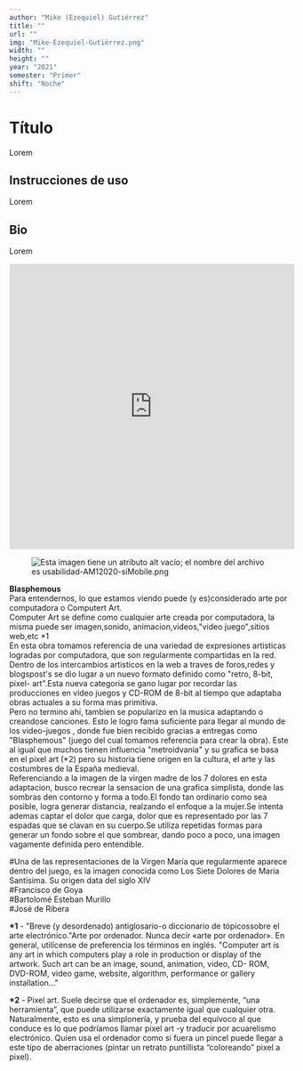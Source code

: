 ```yaml
---
author: "Mike (Ezequiel) Gutiérrez"
title: ""
url: ""
img: "Mike-Ezequiel-Gutiérrez.png"
width: ""
height: ""
year: "2021"
semester: "Primer"
shift: "Noche"
---
```


<p></p>

# Título

Lorem 

## Instrucciones de uso 

Lorem

## Bio

Lorem

<!-- wp:html -->
<p align="center"><iframe width="512" height="512" frameborder="0" scrolling="no" style="width:512px; margin:0 auto!important;border: 1px solid #F2F2F3; z-index: 100;" src="https://editor.p5js.org/Greenbreack/embed/kTsYfWlTi"></iframe></p>
<!-- /wp:html -->

<!-- wp:image {"align":"center"} -->
<div class="wp-block-image"><figure class="aligncenter"><img src="https://am1-lacabanne.atamvirtual.com.ar/wp-content/uploads/2020/12/usabilidad-AM12020-siMobile.png" alt="Esta imagen tiene un atributo alt vacío; el nombre del archivo es usabilidad-AM12020-siMobile.png"/></figure></div>
<!-- /wp:image -->

<p><strong>Blasphemous</strong><br>Para entendernos, lo que estamos viendo puede (y es)considerado arte por computadora o Computert Art.<br>Computer Art se define como cualquier arte creada por computadora, la misma puede ser imagen,sonido, animacion,videos,"video juego",sitios web,etc *1<br>En esta obra tomamos referencia de una variedad de expresiones artisticas logradas por computadora, que son regularmente compartidas en la red.<br>Dentro de los intercambios artisticos en la web a traves de foros,redes y blogspost's se dio lugar a un nuevo formato definido como "retro, 8-bit, pixel- art".Esta nueva categoria se gano lugar por recordar las producciones en video juegos y CD-ROM de 8-bit al tiempo que adaptaba obras actuales a su forma mas primitiva.<br>Pero no termino ahi, tambien se popularizo en la musica adaptando o creandose canciones. Esto le logro fama suficiente para llegar al mundo de los video-juegos , donde fue bien recibido gracias a entregas como "Blasphemous" (juego del cual tomamos referencia para crear la obra). Este al igual que muchos tienen influencia "metroidvania" y su grafica se basa en el pixel art (*2) pero su historia tiene origen en la cultura, el arte y las costumbres de la España medieval.<br>Referenciando a la imagen de la virgen madre de los 7 dolores en esta adaptacion, busco recrear la sensacion de una grafica simplista, donde las sombras den contorno y forma a todo.El fondo tan ordinario como sea posible, logra generar distancia, realzando el enfoque a la mujer.Se intenta ademas captar el dolor que carga, dolor que es representado por las 7 espadas que se clavan en su cuerpo.Se utiliza repetidas formas para generar un fondo sobre el que sombrear, dando poco a poco, una imagen vagamente definida pero entendible.</p>
<p>#Una de las representaciones de la Virgen María que regularmente aparece dentro del juego, es la imagen conocida como Los Siete Dolores de María Santísima. Su origen data del siglo XIV<br>#Francisco de Goya<br>#Bartolomé Esteban Murillo<br>#José de Ribera</p>
<p><strong>*1</strong> - "Breve (y desordenado) antiglosario-o diccionario de tópicossobre el arte electrónico."Arte por ordenador. Nunca decir «arte por ordenador». En general, utilícense de preferencia los términos en inglés. "Computer art is any art in which computers play a role in production or display of the artwork. Such art can be an image, sound, animation, video, CD- ROM, DVD-ROM, video game, website, algorithm, performance or gallery installation..."</p>
<p><strong>*2</strong> - Pixel art. Suele decirse que el ordenador es, simplemente, “una herramienta”, que puede utilizarse exactamente igual que cualquier otra. Naturalmente, esto es una simplonería, y prueba del equívoco al que conduce es lo que podríamos llamar pixel art -y traducir por acuarelismo electrónico. Quien usa el ordenador como si fuera un pincel puede llegar a este tipo de aberraciones (pintar un retrato puntillista “coloreando” pixel a pixel).</p>